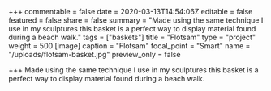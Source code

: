 +++
commentable = false
date = 2020-03-13T14:54:06Z
editable = false
featured = false
share = false
summary = "Made using the same technique I use in my sculptures this basket is a perfect way to display material found during a beach walk."
tags = ["baskets"]
title = "Flotsam"
type = "project"
weight = 500
[image]
caption = "Flotsam"
focal_point = "Smart"
name = "/uploads/flotsam-basket.jpg"
preview_only = false

+++
Made using the same technique I use in my sculptures this basket is a perfect way to display material found during a beach walk.
